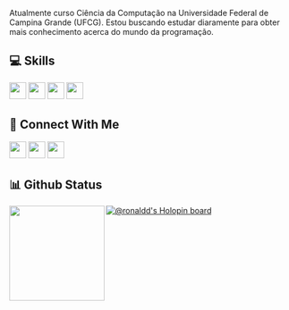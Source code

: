 Atualmente curso Ciência da Computação na Universidade Federal de Campina Grande (UFCG). Estou buscando estudar diaramente para obter mais conhecimento acerca do mundo da programação.

## 💻 Skills
<p>
<img src="https://img.shields.io/badge/java-%23ED8B00.svg?style=for-the-badge&logo=java&logoColor=white" style="margin-bottom: 4px;" height="30px">
<img src="https://img.shields.io/badge/python-3670A0?style=for-the-badge&logo=python&logoColor=ffdd54" style="margin-bottom: 4px;" height="30px">
<img src="https://img.shields.io/badge/html5-%23E34F26.svg?style=for-the-badge&logo=html5&logoColor=white" style="margin-bottom: 4px;" height="30px">
<img src="https://img.shields.io/badge/css3-%231572B6.svg?style=for-the-badge&logo=css3&logoColor=white" style="margin-bottom: 4px;" height="30px">
</p>

## 👥 Connect With Me
<p>
<a href="https://www.linkedin.com/in/ronaldd-matias-761055171/"><img src="https://img.shields.io/badge/linkedin-%230077B5.svg?style=for-the-badge&logo=linkedin&logoColor=white" style="margin-bottom: 4px;" height="30px" target="_blank"></a>
<a href="https://www.instagram.com/ronalddmatias/?hl=pt-br"><img src="https://img.shields.io/badge/Instagram-%23E4405F.svg?style=for-the-badge&logo=Instagram&logoColor=white" style="margin-bottom: 4px;" height="30px" target="_blank"></a>
<a href = "mailto:ronaldd.feliph1@gmail.com"><img src="https://img.shields.io/badge/-Gmail-%23333?style=for-the-badge&logo=gmail&logoColor=white" height="30px" target="_blank"></a>
</p>

## 📊 Github Status

<div >
  <a href="https://github.com/RonalddMatias">
  <img height="170em" align="left" src="https://github-readme-stats.vercel.app/api/top-langs/?username=RonalddMatias&layout=compact&langs_count=7&theme=dark"/>
</div>

[![@ronaldd's Holopin board](https://holopin.io/api/user/board?user=ronaldd)](https://holopin.io/@ronaldd)
